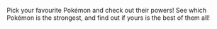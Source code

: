 Pick your favourite Pokémon and check out their powers! See which Pokémon is the strongest, and find out if yours is the best of them all!
